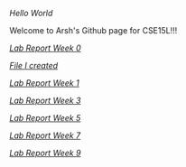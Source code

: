 _Hello World_   

Welcome to Arsh's Github page for CSE15L!!!


_[Lab Report Week 0](lab-report-1-week-0.html)_

_[File I created](arsh.html)_

_[Lab Report Week 1](lab-report-week-1.html)_

_[Lab Report Week 3](lab-report-week-3.html)_

_[Lab Report Week 5](lab-report-week-5.html)_

_[Lab Report Week 7](lab-report-week-7.html)_

_[Lab Report Week 9](lab-report-week-9-10.html)_



